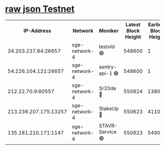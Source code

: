 
[raw json Testnet](https://rpc-check.sget.stavr.tech/sget/rpc-sget-result.json)
=


<table><tr><th>IP-Address</th><th>Network</th><th>Moniker</th><th>Latest Block Height</th><th>Earliest Block Height</th><th>Catching Up</th><th>Tx Index</th><th>Voting Power</th><th>Scan Time</th></tr><tr><td>34.203.237.64:26657</td><td>sge-network-4</td><td>testvld 🟢</td><td>548600</td><td>1</td><td>False</td><td>on</td><td>0</td><td>2023-12-08T07:53:28.581908595UTC</td></tr><tr><td>54.226.104.121:26657</td><td>sge-network-4</td><td>sentry-api-1 🟢</td><td>548600</td><td>1</td><td>False</td><td>on</td><td>0</td><td>2023-12-08T07:53:41.448697433UTC</td></tr><tr><td>212.22.70.9:60557</td><td>sge-network-4</td><td>Sr20de 🔴</td><td>550624</td><td>138001</td><td>False</td><td>on</td><td>99</td><td>2023-12-08T07:53:54.936127692UTC</td></tr><tr><td>213.239.207.175:13257</td><td>sge-network-4</td><td>StakeUp 🔴</td><td>550623</td><td>411001</td><td>False</td><td>off</td><td>100</td><td>2023-12-08T07:53:49.980591796UTC</td></tr><tr><td>135.181.210.171:1147</td><td>sge-network-4</td><td>STAVR-Service 🟢</td><td>550623</td><td>549001</td><td>False</td><td>on</td><td>0</td><td>2023-12-08T07:53:50.396290017UTC</td></tr></table>
